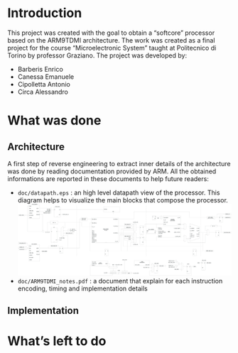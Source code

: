 # Introduction
This project was created with the goal to obtain a “softcore” processor based on the ARM9TDMI architecture. 
The work was created as a final project for the course “Microelectronic System” taught at Politecnico di Torino by professor Graziano.
The project was developed by:
* Barberis Enrico
* Canessa Emanuele 
* Cipolletta Antonio
* Circa Alessandro
 
# What was done
## Architecture
A first step of reverse engineering to extract inner details of the architecture was done by reading documentation provided by ARM. All the obtained informations are reported in these documents to help future readers:
* `doc/datapath.eps` : an high level datapath view of the processor. This diagram helps to visualize the main blocks that compose the processor.
![ARM9TDMI datapath](https://github.com/enbarberis/ARM9TDMI/raw/master/doc/datapath.jpg)
* `doc/ARM9TDMI_notes.pdf` : a document that explain for each instruction encoding, timing and implementation details 
## Implementation

# What’s left to do
